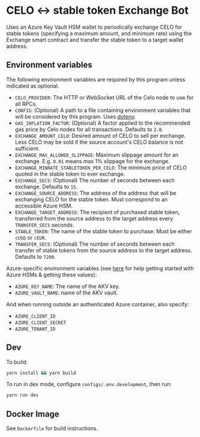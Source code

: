 # CELO <-> stable token Exchange Bot

Uses an Azure Key Vault HSM wallet to periodically exchange CELO for stable tokens (specifying a maximum amount, and minimum rate) using the Exchange smart contract and transfer the stable token to a target wallet address.

## Environment variables

The following environment variables are required by this program unless indicated as optional.

- `CELO_PROVIDER`: The HTTP or WebSocket URL of the Celo node to use for all RPCs.
- `CONFIG`: (Optional) A path to a file containing environment variables that will be considered by this program. Uses [dotenv](https://www.npmjs.com/package/dotenv). 
- `GAS_INFLATION_FACTOR`: (Optional) A factor applied to the recommended gas price by Celo nodes for all transactions. Defaults to `2.0`.
- `EXCHANGE_AMOUNT_CELO`: Desired amount of CELO to sell per exchange. Less CELO may be sold if the source account's CELO balance is not sufficient. 
- `EXCHANGE_MAX_ALLOWED_SLIPPAGE`: Maximum slippage amount for an exchange. E.g. `0.01` means max 1% slippage for the exchange.
- `EXCHANGE_MINRATE_STABLETOKEN_PER_CELO`: The minimum price of CELO quoted in the stable token to ever exchange.
- `EXCHANGE_SECS`: (Optional) The number of seconds between each exchange. Defaults to `15`.
- `EXCHANGE_SOURCE_ADDRESS`: The address of the address that will be exchanging CELO for the stable token. Must correspond to an accessible Azure HSM.
- `EXCHANGE_TARGET_ADDRESS`: The recipient of purchased stable token, transferred from the source address to the target address every `TRANSFER_SECS` seconds.
- `STABLE_TOKEN`: The name of the stable token to purchase. Must be either `cUSD` or `cEUR`.
- `TRANSFER_SECS`: (Optional) The number of seconds between each transfer of stable tokens from the source address to the target address. Defaults to `7200`.

Azure-specific environment variables (see [here](https://docs.celo.org/developer-guide/integrations/cloud-hsm) for help getting started with Azure HSMs & getting these values):

- `AZURE_KEY_NAME`: The name of the AKV key.
- `AZURE_VAULT_NAME`: name of the AKV vault.

And when running outside an authenticated Azure container, also specify:

- `AZURE_CLIENT_ID`
- `AZURE_CLIENT_SECRET`
- `AZURE_TENANT_ID`

## Dev

To build:

```bash
yarn install && yarn build
```

To run in dev mode, configure `configs/.env.development`, then run:

```bash
yarn run dev
```

## Docker Image

See `Dockerfile` for build instructions.
